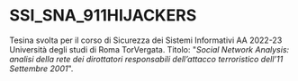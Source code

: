 # SSI_SNA_911HIJACKERS
Tesina svolta per il corso di Sicurezza dei Sistemi Informativi AA 2022-23 Università degli studi di Roma TorVergata. 
Titolo: "*Social Network Analysis: analisi della rete dei dirottatori responsabili dell’attacco terroristico dell’11 Settembre 2001*".
